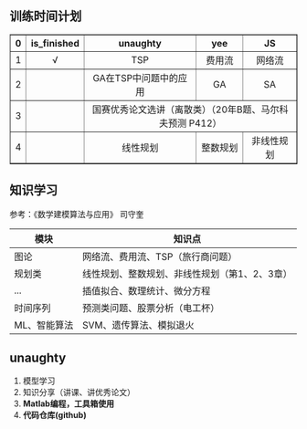 
## 训练时间计划

<table border="1" style="text-align: center;">
    <tr>
        <th>0</th>
        <th>is_finished</th>
        <th>unaughty</th>
        <th>yee</th>
        <th>JS</th>
    </tr>
    <tr>
        <td>1</td>
        <td>√</td>
        <td>TSP</td>
        <td>费用流</td>
        <td>网络流</td>
    </tr>
    <tr>
        <td>2</td>
        <td></td>
        <td>GA在TSP中问题中的应用</td>
        <td>GA</td>
        <td>SA</td>
    </tr>
    <tr>
        <td>3</td>
        <td></td>
        <td colspan="3">国赛优秀论文选讲（离散类）（20年B题、马尔科夫预测 P412）</td>
    </tr>
    <tr>
        <td>4</td>
        <td></td>
        <td>线性规划</td>
        <td>整数规划</td>
        <td>非线性规划</td>
    </tr>
    </tr>
</table>


## 知识学习

参考：《数学建模算法与应用》 司守奎

|模块|知识点|
|-|-|
|图论|网络流、费用流、TSP（旅行商问题）|
|规划类|线性规划、整数规划、非线性规划（第1、2、3章）|
|...|插值拟合、数理统计、微分方程|
|时间序列|预测类问题、股票分析（电工杯）|
|ML、智能算法|SVM、遗传算法、模拟退火|

## unaughty

1. 模型学习
2. 知识分享（讲课、讲优秀论文）
3. **Matlab编程，工具箱使用**
4. **代码仓库(github)**

